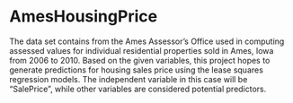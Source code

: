 # AmesHousingPrice

The data set contains from the Ames Assessor’s Office used in computing assessed values for individual residential properties sold in Ames, Iowa from 2006 to 2010. Based on the given variables, this project hopes to generate predictions for housing sales price using the lease squares regression models. The independent variable in this case will be “SalePrice”, while other variables are considered potential predictors.
